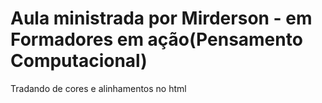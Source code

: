 # Aula ministrada por Mirderson - em Formadores em ação(Pensamento Computacional)

Tradando de cores e alinhamentos no html